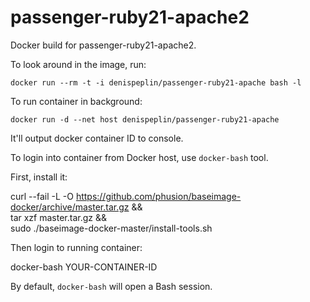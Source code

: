 passenger-ruby21-apache2
========================

Docker build for passenger-ruby21-apache2.

To look around in the image, run:

    docker run --rm -t -i denispeplin/passenger-ruby21-apache bash -l

To run container in background:

    docker run -d --net host denispeplin/passenger-ruby21-apache

It'll output docker container ID to console.

To login into container from Docker host, use `docker-bash` tool.

First, install it:

  curl --fail -L -O https://github.com/phusion/baseimage-docker/archive/master.tar.gz && \
    tar xzf master.tar.gz && \
    sudo ./baseimage-docker-master/install-tools.sh

Then login to running container:

  docker-bash YOUR-CONTAINER-ID

By default, `docker-bash` will open a Bash session.
